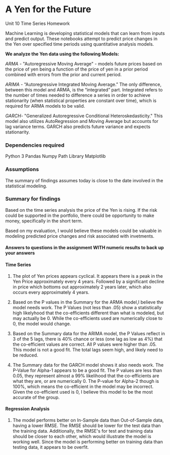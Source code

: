 # A Yen for the Future
Unit 10 Time Series Homework

Machine Learning is developing statistical models that can learn from inputs and predict output. These notebooks attempt to predict price changes in the Yen over specified time periods using quantitative analysis models.

**We analyze the Yen data using the following Models:** 

*ARMA* - "Autoregressive Moving Average" - models future prices based on the price of yen being a function of the price of yen in a prior period combined with errors from the prior and current period.

*ARIMA* - “Autoregressive Integrated Moving Average.” The only difference, between this model and ARMA, is the “integrated” part. Integrated refers to the number of times needed to difference a series in order to achieve stationarity (when statistical properties are constant over time), which is required for ARMA models to be valid.

*GARCH*- "Generalized Autoregressive Conditional Heteroskedasticity." This model also utilizes AutoRegression and Moving Average but accounts for lag variance terms. GARCH also predicts future variance and expects stationarity. 

### Dependencies required
Python 3
Pandas
Numpy
Path Library
Matplotlib


### Assumptions
The summary of findings assumes today is close to the date involved in the statistical modeling. 
### Summary for findings
Based on the time series analysis the price of the Yen is rising. If the risk could be supported in the portfolio, there could be opportunity to make money, specifically in the short term. 

Based on my evaluation, I would believe these models could be valuable in modeling predicted price changes and risk associated with invetments.

#### Answers to questions in the assignment WITH numeric results to back up your answers

#### Time Series 
1. The plot of Yen prices appears cyclical. It appears there is a peak in the Yen Price approximately every 4 years. Followed by a significant decline in price which bottoms out approximately 2 years later, which also occurs every approximately 4 years.

2. Based on the P values in the Summary for the ARMA model,I believe the model needs work. The P Values (not less than .05) show a statistically high likelyhood that the co-efficients different than what is modeled, but may actually be 0. While the co-efficients used are numerically close to 0, the model would change.

3. Based on the Summary data for the ARIMA model, the P Values reflect in 3 of the 5 lags, there is 40% chance or less (one lag as low as 4%) that the co-efficient values are correct. All P values were higher than .05. This model is not a good fit. The total lags seem high, and likely need to be reduced.

4. The Summary data for the GARCH model shows it also needs work. The P-Value for Alpha-1 appears to be a good fit. The P values are less than 0.05, they represent almost a 99%  likelihood that the co-efficients are what they are, or are numerically 0. The P-value for Alpha-2 though is 100%, which means the co-efficient in the model may be incorrect. Given the co-efficient used is 0, I believe this model to be the most accurate of the group.

#### Regression Analysis
1. The model performs better on In-Sample data than Out-of-Sample data, having a lower RMSE. The RMSE should be lower for the test data than the training data. Additionally, the RMSE's for test and training data should be closer to each other, which would illustrate the model is working well. Since the model is performing better on training data than testing data, it appears to be overfit.